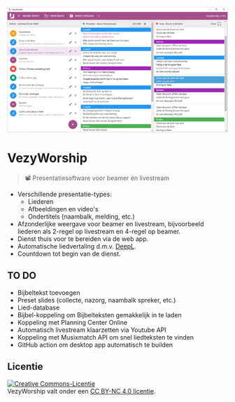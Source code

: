 ![VezyWorship](/src/assets/banner.png)

# VezyWorship
> 📽️ Presentatiesoftware voor beamer én livestream

- Verschillende presentatie-types:
  - Liederen
  - Afbeeldingen en video's
  - Ondertitels (naambalk, melding, etc.)
- Afzonderlijke weergave voor beamer en livestream, bijvoorbeeld liederen als 2-regel op livestream en 4-regel op beamer.
- Dienst thuis voor te bereiden via de web app.
- Automatische liedvertaling d.m.v. [DeepL](https://www.deepl.com/whydeepl).
- Countdown tot begin van de dienst.

## TO DO
- Bijbeltekst toevoegen
- Preset slides (collecte, nazorg, naambalk spreker, etc.)
- Lied-database
- Bijbel-koppeling om Bijbelteksten gemakkelijk in te laden
- Koppeling met Planning Center Online
- Automatisch livestream klaarzetten via Youtube API
- Koppeling met Musixmatch API om snel liedteksten te vinden
- GitHub action om desktop app automatisch te builden

## Licentie
<a rel="license" href="https://creativecommons.org/licenses/by-nc/4.0/deed.nl"><img alt="Creative Commons-Licentie" style="border-width:0" src="https://licensebuttons.net/l/by-nc/4.0/88x31.png" /></a><br />VezyWorship valt onder een <a rel="license" href="https://creativecommons.org/licenses/by-nc/4.0/deed.nl">CC BY-NC 4.0 licentie</a>.
